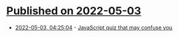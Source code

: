 # [Published on 2022-05-03](index.md)

* [2022-05-03, 04:25:04](https://news.ycombinator.com/item?id=31244599) - [JavaScript quiz that may confuse you](https://pitayan.com/posts/8-javascript-quiz-that-may-confuse-you/)
